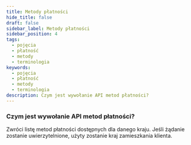 ```yaml
---
title: Metody płatności
hide_title: false
draft: false
sidebar_label: Metody płatności
sidebar_position: 4
tags:
  - pojęcia
  - płatność
  - metody
  - terminologia
keywords:
  - pojęcia
  - płatność
  - metody
  - terminologia
description: Czym jest wywołanie API metod płatności?
---
```


### Czym jest wywołanie API metod płatności?

Zwróci listę metod płatności dostępnych dla danego kraju. Jeśli żądanie zostanie uwierzytelnione, użyty zostanie kraj zamieszkania klienta.
